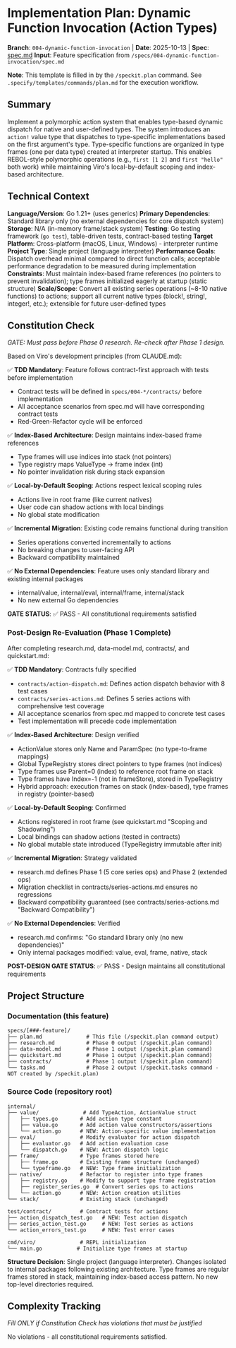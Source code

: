 # Implementation Plan: Dynamic Function Invocation (Action Types)

**Branch**: `004-dynamic-function-invocation` | **Date**: 2025-10-13 | **Spec**: [spec.md](spec.md)
**Input**: Feature specification from `/specs/004-dynamic-function-invocation/spec.md`

**Note**: This template is filled in by the `/speckit.plan` command. See `.specify/templates/commands/plan.md` for the execution workflow.

## Summary

Implement a polymorphic action system that enables type-based dynamic dispatch for native and user-defined types. The system introduces an `action!` value type that dispatches to type-specific implementations based on the first argument's type. Type-specific functions are organized in type frames (one per data type) created at interpreter startup. This enables REBOL-style polymorphic operations (e.g., `first [1 2]` and `first "hello"` both work) while maintaining Viro's local-by-default scoping and index-based architecture.

## Technical Context

**Language/Version**: Go 1.21+ (uses generics)
**Primary Dependencies**: Standard library only (no external dependencies for core dispatch system)
**Storage**: N/A (in-memory frame/stack system)
**Testing**: Go testing framework (`go test`), table-driven tests, contract-based testing
**Target Platform**: Cross-platform (macOS, Linux, Windows) - interpreter runtime
**Project Type**: Single project (language interpreter)
**Performance Goals**: Dispatch overhead minimal compared to direct function calls; acceptable performance degradation to be measured during implementation
**Constraints**: Must maintain index-based frame references (no pointers to prevent invalidation); type frames initialized eagerly at startup (static structure)
**Scale/Scope**: Convert all existing series operations (~8-10 native functions) to actions; support all current native types (block!, string!, integer!, etc.); extensible for future user-defined types

## Constitution Check

*GATE: Must pass before Phase 0 research. Re-check after Phase 1 design.*

Based on Viro's development principles (from CLAUDE.md):

✅ **TDD Mandatory**: Feature follows contract-first approach with tests before implementation
- Contract tests will be defined in `specs/004-*/contracts/` before implementation
- All acceptance scenarios from spec.md will have corresponding contract tests
- Red-Green-Refactor cycle will be enforced

✅ **Index-Based Architecture**: Design maintains index-based frame references
- Type frames will use indices into stack (not pointers)
- Type registry maps ValueType → frame index (int)
- No pointer invalidation risk during stack expansion

✅ **Local-by-Default Scoping**: Actions respect lexical scoping rules
- Actions live in root frame (like current natives)
- User code can shadow actions with local bindings
- No global state modification

✅ **Incremental Migration**: Existing code remains functional during transition
- Series operations converted incrementally to actions
- No breaking changes to user-facing API
- Backward compatibility maintained

✅ **No External Dependencies**: Feature uses only standard library and existing internal packages
- internal/value, internal/eval, internal/frame, internal/stack
- No new external Go dependencies

**GATE STATUS**: ✅ PASS - All constitutional requirements satisfied

### Post-Design Re-Evaluation (Phase 1 Complete)

After completing research.md, data-model.md, contracts/, and quickstart.md:

✅ **TDD Mandatory**: Contracts fully specified
- `contracts/action-dispatch.md`: Defines action dispatch behavior with 8 test cases
- `contracts/series-actions.md`: Defines 5 series actions with comprehensive test coverage
- All acceptance scenarios from spec.md mapped to concrete test cases
- Test implementation will precede code implementation

✅ **Index-Based Architecture**: Design verified
- ActionValue stores only Name and ParamSpec (no type-to-frame mappings)
- Global TypeRegistry stores direct pointers to type frames (not indices)
- Type frames use Parent=0 (index) to reference root frame on stack
- Type frames have Index=-1 (not in frameStore), stored in TypeRegistry
- Hybrid approach: execution frames on stack (index-based), type frames in registry (pointer-based)

✅ **Local-by-Default Scoping**: Confirmed
- Actions registered in root frame (see quickstart.md "Scoping and Shadowing")
- Local bindings can shadow actions (tested in contracts)
- No global mutable state introduced (TypeRegistry immutable after init)

✅ **Incremental Migration**: Strategy validated
- research.md defines Phase 1 (5 core series ops) and Phase 2 (extended ops)
- Migration checklist in contracts/series-actions.md ensures no regressions
- Backward compatibility guaranteed (see contracts/series-actions.md "Backward Compatibility")

✅ **No External Dependencies**: Verified
- research.md confirms: "Go standard library only (no new dependencies)"
- Only internal packages modified: value, eval, frame, native, stack

**POST-DESIGN GATE STATUS**: ✅ PASS - Design maintains all constitutional requirements

## Project Structure

### Documentation (this feature)

```
specs/[###-feature]/
├── plan.md              # This file (/speckit.plan command output)
├── research.md          # Phase 0 output (/speckit.plan command)
├── data-model.md        # Phase 1 output (/speckit.plan command)
├── quickstart.md        # Phase 1 output (/speckit.plan command)
├── contracts/           # Phase 1 output (/speckit.plan command)
└── tasks.md             # Phase 2 output (/speckit.tasks command - NOT created by /speckit.plan)
```

### Source Code (repository root)

```
internal/
├── value/              # Add TypeAction, ActionValue struct
│   ├── types.go       # Add action type constant
│   ├── value.go       # Add action value constructors/assertions
│   └── action.go      # NEW: Action-specific value implementation
├── eval/              # Modify evaluator for action dispatch
│   ├── evaluator.go   # Add action evaluation case
│   └── dispatch.go    # NEW: Action dispatch logic
├── frame/             # Type frames stored here
│   ├── frame.go       # Existing frame structure (unchanged)
│   └── typeframe.go   # NEW: Type frame initialization
├── native/            # Refactor to register into type frames
│   ├── registry.go    # Modify to support type frame registration
│   ├── register_series.go  # Convert series ops to actions
│   └── action.go      # NEW: Action creation utilities
└── stack/             # Existing stack (unchanged)

test/contract/         # Contract tests for actions
├── action_dispatch_test.go   # NEW: Test action dispatch
├── series_action_test.go     # NEW: Test series as actions
└── action_errors_test.go     # NEW: Test error cases

cmd/viro/              # REPL initialization
└── main.go           # Initialize type frames at startup
```

**Structure Decision**: Single project (language interpreter). Changes isolated to internal packages following existing architecture. Type frames are regular frames stored in stack, maintaining index-based access pattern. No new top-level directories required.

## Complexity Tracking

*Fill ONLY if Constitution Check has violations that must be justified*

No violations - all constitutional requirements satisfied.
